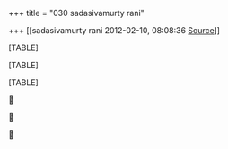 +++
title = "030 sadasivamurty rani"

+++
[[sadasivamurty rani	2012-02-10, 08:08:36 [Source](https://groups.google.com/g/bvparishat/c/bGxE4ZjKQYo)]]



[TABLE]

[TABLE]

[TABLE]







